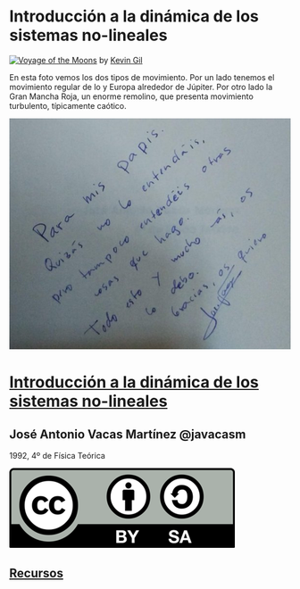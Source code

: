 # Introducción a la dinámica de los sistemas no-lineales




<a data-flickr-embed="true" href="https://www.flickr.com/photos/kevinmgill/44583965185/" title="Voyage of the Moons"><img src="https://live.staticflickr.com/1919/44583965185_ec68fe0838_w.jpg" width="400" height="400" alt="Voyage of the Moons"></a> by [Kevin Gil](https://www.flickr.com/photos/kevinmgill/44583965185/)

En esta foto vemos los dos tipos de movimiento. Por un lado tenemos el movimiento regular de lo y Europa alrededor de Júpiter. Por otro lado la Gran Mancha Roja, un enorme remolino, que presenta movimiento turbulento, típicamente caótico. 

![Dedicatoria "para mis Papis"](./images/dedicatoria_peque.jpg)

# [Introducción a la dinámica de los sistemas no-lineales](./Introducción%20a%20la%20dinámica%20de%20los%20sistemas%20no-lineales.ipynb)

## José Antonio Vacas Martínez @javacasm

1992, 4º de Física Teórica 

![Licencia CC by SA](./images/Licencia_CC.png)

## [Recursos](./Recursos.md)